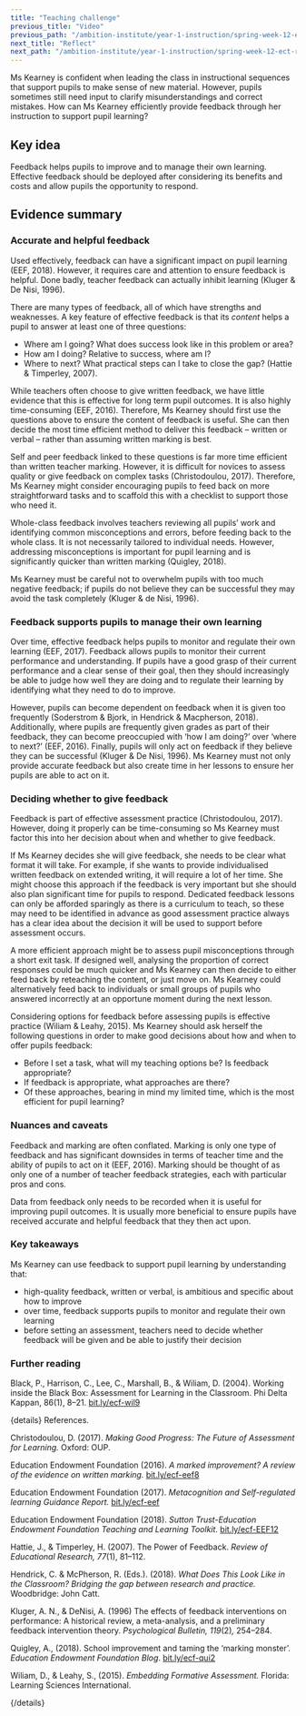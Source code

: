 ```yaml
---
title: "Teaching challenge"
previous_title: "Video"
previous_path: "/ambition-institute/year-1-instruction/spring-week-12-ect-video"
next_title: "Reflect"
next_path: "/ambition-institute/year-1-instruction/spring-week-12-ect-reflect"
---
```



Ms Kearney is confident when leading the class in instructional sequences that support pupils to make sense of new material. However, pupils sometimes still need input to clarify misunderstandings and correct mistakes. How can Ms Kearney efficiently provide feedback through her instruction to support pupil learning?

## Key idea

Feedback helps pupils to improve and to manage their own learning. Effective feedback should be deployed after considering its benefits and costs and allow pupils the opportunity to respond.

## Evidence summary

### Accurate and helpful feedback

Used effectively, feedback can have a significant impact on pupil learning (EEF, 2018). However, it requires care and attention to ensure feedback is helpful. Done badly, teacher feedback can actually inhibit learning (Kluger & De Nisi, 1996).

There are many types of feedback, all of which have strengths and weaknesses. A key feature of effective feedback is that its _content_ helps a pupil to answer at least one of three questions:

- Where am I going? What does success look like in this problem or area?
- How am I doing? Relative to success, where am I?
- Where to next? What practical steps can I take to close the gap? (Hattie & Timperley, 2007).

While teachers often choose to give written feedback, we have little evidence that this is effective for long term pupil outcomes. It is also highly time-consuming (EEF, 2016). Therefore, Ms Kearney should first use the questions above to ensure the content of feedback is useful. She can then decide the most time efficient method to deliver this feedback – written or verbal – rather than assuming written marking is best.

Self and peer feedback linked to these questions is far more time efficient than written teacher marking. However, it is difficult for novices to assess quality or give feedback on complex tasks (Christodoulou, 2017). Therefore, Ms Kearney might consider encouraging pupils to feed back on more straightforward tasks and to scaffold this with a checklist to support those who need it.

Whole-class feedback involves teachers reviewing all pupils’ work and identifying common misconceptions and errors, before feeding back to the whole class. It is not necessarily tailored to individual needs. However, addressing misconceptions is important for pupil learning and is significantly quicker than written marking (Quigley, 2018).

Ms Kearney must be careful not to overwhelm pupils with too much negative feedback; if pupils do not believe they can be successful they may avoid the task completely (Kluger & de Nisi, 1996).

### Feedback supports pupils to manage their own learning

Over time, effective feedback helps pupils to monitor and regulate their own learning (EEF, 2017). Feedback allows pupils to monitor their current performance and understanding. If pupils have a good grasp of their current performance and a clear sense of their goal, then they should increasingly be able to judge how well they are doing and to regulate their learning by identifying what they need to do to improve.

However, pupils can become dependent on feedback when it is given too frequently (Soderstrom & Bjork, in Hendrick & Macpherson, 2018). Additionally, where pupils are frequently given grades as part of their feedback, they can become preoccupied with ‘how I am doing?’ over ‘where to next?’ (EEF, 2016). Finally, pupils will only act on feedback if they believe they can be successful (Kluger & De Nisi, 1996). Ms Kearney must not only provide accurate feedback but also create time in her lessons to ensure her pupils are able to act on it.

### Deciding whether to give feedback

Feedback is part of effective assessment practice (Christodoulou, 2017). However, doing it properly can be time-consuming so Ms Kearney must factor this into her decision about when and whether to give feedback.

If Ms Kearney decides she will give feedback, she needs to be clear what format it will take. For example, if she wants to provide individualised written feedback on extended writing, it will require a lot of her time. She might choose this approach if the feedback is very important but she should also plan significant time for pupils to respond. Dedicated feedback lessons can only be afforded sparingly as there is a curriculum to teach, so these may need to be identified in advance as good assessment practice always has a clear idea about the decision it will be used to support before assessment occurs.

A more efficient approach might be to assess pupil misconceptions through a short exit task. If designed well, analysing the proportion of correct responses could be much quicker and Ms Kearney can then decide to either feed back by reteaching the content, or just move on. Ms Kearney could alternatively feed back to individuals or small groups of pupils who answered incorrectly at an opportune moment during the next lesson.

Considering options for feedback before assessing pupils is effective practice (Wiliam & Leahy, 2015). Ms Kearney should ask herself the following questions in order to make good decisions about how and when to offer pupils feedback:

- Before I set a task, what will my teaching options be? Is feedback appropriate?
- If feedback is appropriate, what approaches are there?
- Of these approaches, bearing in mind my limited time, which is the most efficient for pupil learning?

### Nuances and caveats

Feedback and marking are often conflated. Marking is only one type of feedback and has significant downsides in terms of teacher time and the ability of pupils to act on it (EEF, 2016). Marking should be thought of as only one of a number of teacher feedback strategies, each with particular pros and cons.

Data from feedback only needs to be recorded when it is useful for improving pupil outcomes. It is usually more beneficial to ensure pupils have received accurate and helpful feedback that they then act upon.



### Key takeaways
Ms Kearney can use feedback to support pupil learning by understanding that:
- high-quality feedback, written or verbal, is ambitious and specific about how to improve 
- over time, feedback supports pupils to monitor and regulate their own learning 
- before setting an assessment, teachers need to decide whether feedback will be given and be able to justify their decision


### Further reading

Black, P., Harrison, C., Lee, C., Marshall, B., & Wiliam, D. (2004). Working inside the Black Box: Assessment for Learning in the Classroom. Phi Delta Kappan, 86(1), 8–21. [bit.ly/ecf-wil9](http://bit.ly/ecf-wil9)

{details}
References.


Christodoulou, D. (2017). _Making Good Progress: The Future of Assessment for Learning._ Oxford: OUP.

Education Endowment Foundation (2016). _A marked improvement? A review of the evidence on written marking._ <a href="https://bit.ly/ecf-eef8">bit.ly/ecf-eef8</a>

Education Endowment Foundation (2017). _Metacognition and Self-regulated learning Guidance Report._ <a href="http://bit.ly/ecf-eef">bit.ly/ecf-eef</a>

Education Endowment Foundation (2018). _Sutton Trust-Education Endowment Foundation Teaching and Learning Toolkit_. <a href="http://bit.ly/ecf-EEF12">bit.ly/ecf-EEF12</a>

Hattie, J., &amp; Timperley, H. (2007). The Power of Feedback. _Review of Educational Research,_ _77_(1), 81–112.

Hendrick, C. &amp; McPherson, R. (Eds.). (2018). _What Does This Look Like in the Classroom? Bridging the gap between research and practice._ Woodbridge: John Catt.

Kluger, A. N., &amp; DeNisi, A. (1996) The effects of feedback interventions on performance: A historical review, a meta-analysis, and a preliminary feedback intervention theory. _Psychological Bulletin, 119_(2)_,_ 254–284.

Quigley, A., (2018). School improvement and taming the ‘marking monster’. _Education Endowment Foundation Blog_. <a href="http://bit.ly/ecf-qui2">bit.ly/ecf-qui2</a>

Wiliam, D., &amp; Leahy, S., (2015). _Embedding Formative Assessment._ Florida: Learning Sciences International.

{/details}
